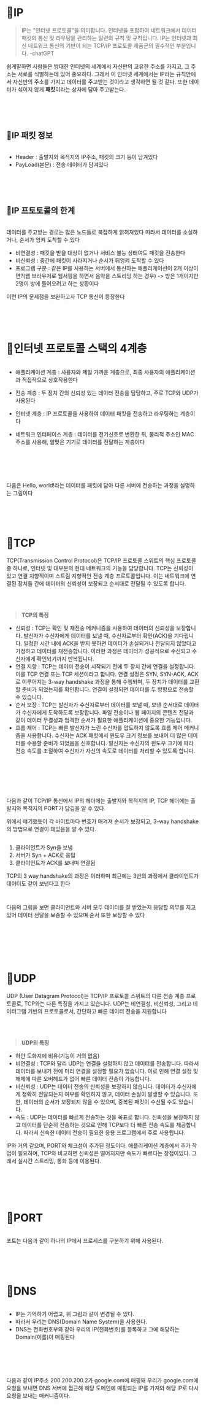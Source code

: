 <h1 id="📌ip">📌IP</h1>
<blockquote>
<p>IP는 &quot;인터넷 프로토콜&quot;을 의미합니다. 인터넷을 포함하여 네트워크에서 데이터 패킷의 통신 및 라우팅을 관리하는 일련의 규칙 및 규칙입니다. IP는 인터넷과 최신 네트워크 통신의 기반이 되는 TCP/IP 프로토콜 제품군의 필수적인 부분입니다.
-chatGPT</p>
</blockquote>
<p>쉽게말하면 사람들은 방대한 인터넷의 세계에서 자신만의 고유한 주소를 가지고, 그 주소는 서로를 식별하는데 있어 중요하다.
그래서 이 인터넷 세계에서는 IP라는 규칙안에서 자신만의 주소를 가지고 데이터를 주고받는 것이라고 생각하면 될 것 같다. 
또한 데이터가 섞이지 않게 <strong>패킷</strong>이라는 상자에 담아 주고받는다.</p>
<br />
<br />
<br />

<h2 id="🎈ip-패킷-정보">🎈IP 패킷 정보</h2>
<p><img alt="" src="https://velog.velcdn.com/images/alsgudtkwjs/post/4e462043-adac-414d-8698-8fc11daae659/image.png" /></p>
<ul>
<li>Header : 출발지와 목적지의 IP주소, 패킷의 크기 등이 담겨있다</li>
<li>PayLoad(본문) : 전송 데이터가 담겨있다</li>
</ul>
<br />
<br />
<br />




<h2 id="🎈ip-프토토콜의-한계">🎈IP 프토토콜의 한계</h2>
<p><img alt="" src="https://velog.velcdn.com/images/alsgudtkwjs/post/4f0adbde-3a51-41ce-81a3-d48466bab25b/image.png" /></p>
<p>데이터를 주고받는 경로는 많은 노드들로 복잡하게 얽혀져있다
따라서 데이터를 소실하거나, 순서가 엉켜 도착할 수 있다</p>
<ul>
<li>비연결성 : 패킷을 받을 대상이 없거나 서비스 불능 상태여도 패킷을 전송한다</li>
<li>비신뢰성 : 중간에 패킷이 사라지거나 순서가 뒤엉켜 도착할 수 있다</li>
<li>프로그램 구분 : 같은 IP를 사용하는 서버에서 통신하는 애플리케이션이 2개 이상이면?(웹 브라우저로 웹서핑을 하면서 음악을 스트리밍 하는 경우) -&gt; 방은 1개이지만 2명이 방에 들어오려고 하는 상황이다</li>
</ul>
<p>이런 IP의 문제점을 보완하고자 TCP 통신이 등장한다</p>
<br />
<br />
<br />


<h1 id="📌인터넷-프로토콜-스택의-4계층">📌인터넷 프로토콜 스택의 4계층</h1>
<p><img alt="" src="https://velog.velcdn.com/images/alsgudtkwjs/post/223d0d01-b8e3-4f47-81b0-93dd7edddbca/image.png" /></p>
<ul>
<li><p>애플리케이션 계층 : 사용자와 제일 가까운 계층으로, 최종 사용자의 애플리케이션과 직접적으로 상호작용한다</p>
</li>
<li><p>전송 계층 : 두 장치 간의 신뢰성 있는 데이터 전송을 담당하고, 주로 TCP와 UDP가 사용된다</p>
</li>
<li><p>인터넷 계층 :  IP 프로토콜을 사용하여 데이터 패킷을 전송하고 라우팅하는 계층이다</p>
</li>
<li><p>네트워크 인터페이스 계층 :  데이터를 전기신호로 변환한 뒤, 물리적 주소인 MAC 주소를 사용해, 알맞은 기기로 데이터를 전달하는 계층이다</p>
</li>
</ul>
<br />
<br />
<br />


<p><img alt="" src="https://velog.velcdn.com/images/alsgudtkwjs/post/7f5af051-36de-466e-9267-86d598284abb/image.png" /></p>
<p>다음은 Hello, world!라는 데이터를 패킷에 담아 다른 서버에 전송하는 과정을 설명하는 그림이다 </p>
<br />
<br />
<br />

<h1 id="📌tcp">📌TCP</h1>
<blockquote>
</blockquote>
<p>TCP(Transmission Control Protocol)은 TCP/IP 프로토콜 스위트의 핵심 프로토콜 중 하나로, 인터넷 및 대부분의 현대 네트워크의 기능을 담당합니다. TCP는 신뢰성이 있고 연결 지향적이며 스트림 지향적인 전송 계층 프로토콜입니다. 이는 네트워크에 연결된 장치들 간에 데이터의 신뢰성이 보장되고 순서대로 전달될 수 있도록 합니다.</p>
<br />
<br />

<blockquote>
<p><strong>TCP의 특징</strong></p>
</blockquote>
<ul>
<li>신뢰성 : TCP는 확인 및 재전송 메커니즘을 사용하여 데이터의 신뢰성을 보장합니다. 발신자가 수신자에게 데이터를 보낼 때, 수신자로부터 확인(ACK)을 기다립니다. 일정한 시간 내에 ACK을 받지 못하면 데이터가 손실되거나 전달되지 않았다고 가정하고 데이터를 재전송합니다. 이러한 과정은 데이터가 성공적으로 수신되고 수신자에게 확인되기까지 반복됩니다.</li>
<li>연결 지향 : TCP는 데이터 전송이 시작되기 전에 두 장치 간에 연결을 설정합니다. 이를 TCP 연결 또는 TCP 세션이라고 합니다. 연결 설정은 SYN, SYN-ACK, ACK로 이루어지는 3-way handshake 과정을 통해 수행되며, 두 장치가 데이터를 교환할 준비가 되었는지를 확인합니다. 연결이 설정되면 데이터를 두 방향으로 전송할 수 있습니다.</li>
<li>순서 보장 : TCP는 발신자가 수신자로부터 데이터를 보낼 때, 보낸 순서대로 데이터가 수신자에게 도착하도록 보장합니다. 파일 전송이나 웹 페이지의 콘텐츠 전달과 같이 데이터 무결성과 엄격한 순서가 필요한 애플리케이션에 중요한 기능입니다.</li>
<li>흐름 제어 : TCP는 빠른 발신자가 느린 수신자를 압도하지 않도록 흐름 제어 메커니즘을 사용합니다. 수신자는 ACK 패킷에서 윈도우 크기 정보를 보내어 더 많은 데이터를 수용할 준비가 되었음을 신호합니다. 발신자는 수신자의 윈도우 크기에 따라 전송 속도를 조절하여 수신자가 자신의 속도로 데이터를 처리할 수 있도록 합니다.</li>
</ul>
<br />
<br />
<br />
<br />




<p><img alt="" src="https://velog.velcdn.com/images/alsgudtkwjs/post/c3cf2fee-5a43-48d6-bafe-11e7499e88bf/image.png" /></p>
<p>다음과 같이 TCP/IP 통신에서 IP의 헤더에는 출발지와 목적지의 IP, TCP 헤더에는 출발지와 목적지의 PORT가 담김을 알 수 있다.</p>
<p>위에서 얘기했듯이 각 바이트마다 번호가 매겨져 순서가 보장되고, 3-way handshake의 방법으로 연결이 돼있음을 알 수 있다.</p>
<p><img alt="" src="https://velog.velcdn.com/images/alsgudtkwjs/post/51009d11-04d2-4b65-9ccf-beb59e5cacde/image.png" /></p>
<ol>
<li>클라이언트가 Syn을 보냄</li>
<li>서버가 Syn + ACK로 응답</li>
<li>클라이언트가 ACK를 보내며 연결됨</li>
</ol>
<p>TCP의 3 way handshake의 과정은 이러하며 최근에는 3번의 과정에서 클라이언트가 데이터도 같이 보낸다고 한다</p>
<p><img alt="" src="https://velog.velcdn.com/images/alsgudtkwjs/post/61c9a005-42b2-4d81-863e-efdfb8a6321f/image.png" /></p>
<p><img alt="" src="https://velog.velcdn.com/images/alsgudtkwjs/post/3b87b4cb-9efb-41a1-93ad-d7fde68417f3/image.png" /></p>
<p>다음의 그림을 보면 클라이언트와 서버 모두 데이터를 잘 받았는지 응답할 의무를 지고있어 데이터 전달을 보증할 수 있으며 순서 또한 보장할 수 있다</p>
<br />
<br />
<br />
<br />
<br />



<h1 id="📌udp">📌UDP</h1>
<blockquote>
</blockquote>
<p>UDP (User Datagram Protocol)는 TCP/IP 프로토콜 스위트의 다른 전송 계층 프로토콜로, TCP와는 다른 특징을 가지고 있습니다. UDP는 비연결성, 비신뢰성, 그리고 데이터그램 기반의 프로토콜로서, 간단하고 빠른 데이터 전송을 지원합니다</p>
<br />
<br />

<blockquote>
<p><strong>UDP의 특징</strong></p>
</blockquote>
<ul>
<li>하얀 도화지에 비유(기능이 거의 없음)</li>
<li>비연결성 :  TCP와 달리 UDP는 연결을 설정하지 않고 데이터를 전송합니다. 따라서 데이터를 보내기 전에 미리 연결을 설정할 필요가 없습니다. 이로 인해 연결 설정 및 해제에 따른 오버헤드가 없어 빠른 데이터 전송이 가능합니다.</li>
<li>비신뢰성 : UDP는 데이터 전송의 신뢰성을 보장하지 않습니다. 데이터가 수신자에게 정확히 전달되는지 여부를 확인하지 않고, 데이터 손실이 발생할 수 있습니다. 또한, 데이터의 순서가 보장되지 않을 수 있으며, 중복된 패킷이 수신될 수도 있습니다.</li>
<li>속도 : UDP는 데이터를 빠르게 전송하는 것을 목표로 합니다. 신뢰성을 보장하지 않고 데이터를 단순히 전송하는 것으로 인해 TCP보다 더 빠른 전송 속도를 제공합니다. 따라서 신속한 데이터 전송이 필요한 응용 프로그램에서 주로 사용됩니다.</li>
</ul>
<p>IP와 거의 같으며, PORT와 체크섬이 추가된 정도이다.
애플리케이션 계층에서 추가 작업이 필요하며, TCP와 비교하면 신뢰성은 떨어지지만 속도가 빠르다는 장점이있다.
그래서 실시간 스트리밍, 통화 등에 이용된다.</p>
<br />
<br />
<br />
<br />

<h1 id="📌port">📌PORT</h1>
<p><img alt="" src="https://velog.velcdn.com/images/alsgudtkwjs/post/be03fd6e-156f-41a4-98c1-76522d3985aa/image.png" /></p>
<p>포트는 다음과 같이 하나의 IP에서 프로세스를 구분하기 위해 사용된다.</p>
<br />
<br />
<br />


<h1 id="📌dns">📌DNS</h1>
<p><img alt="" src="https://velog.velcdn.com/images/alsgudtkwjs/post/f60fd906-faa6-4124-bfab-a02667ac2b7e/image.png" /></p>
<ul>
<li>IP는 기억하기 어렵고, 위 그림과 같이 변경될 수 있다.</li>
<li>따라서 우리는 DNS(Domain Name System)을 사용한다.</li>
<li>DNS는 전화번호부와 같아 우리의 IP(전화번호)를 등록하고 그에 해당하는 Domain(이름)이 매핑된다</li>
</ul>
<br />
<br />
<br />


<p><img alt="" src="https://velog.velcdn.com/images/alsgudtkwjs/post/b96f0a75-7f31-4cb0-9e54-83bfc48dea80/image.png" /></p>
<p>다음과 같이 IP주소 200.200.200.2가 google.com에 매핑돼 우리가 google.com에 요청을 보내면 DNS 서버에 접근해 해당 도메인에 매핑되는 IP를 가져와 해당 IP로 다시 요청을 보내는 매커니즘이다.</p>
<br />
<br />
<br />
